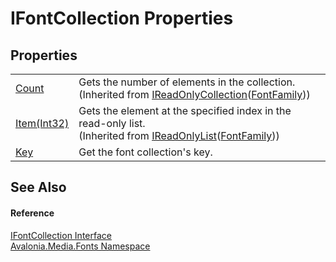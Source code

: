 # IFontCollection Properties




## Properties
<table>
<tr>
<td><a href="https://learn.microsoft.com/dotnet/api/system.collections.generic.ireadonlycollection-1.count" target="_blank" rel="noopener noreferrer">Count</a></td>
<td>Gets the number of elements in the collection.<br />(Inherited from <a href="https://learn.microsoft.com/dotnet/api/system.collections.generic.ireadonlycollection-1" target="_blank" rel="noopener noreferrer">IReadOnlyCollection</a>(<a href="T_Avalonia_Media_FontFamily">FontFamily</a>))</td>
</tr>
<tr>
<td><a href="https://learn.microsoft.com/dotnet/api/system.collections.generic.ireadonlylist-1.item" target="_blank" rel="noopener noreferrer">Item(Int32)</a></td>
<td>Gets the element at the specified index in the read-only list.<br />(Inherited from <a href="https://learn.microsoft.com/dotnet/api/system.collections.generic.ireadonlylist-1" target="_blank" rel="noopener noreferrer">IReadOnlyList</a>(<a href="T_Avalonia_Media_FontFamily">FontFamily</a>))</td>
</tr>
<tr>
<td><a href="P_Avalonia_Media_Fonts_IFontCollection_Key">Key</a></td>
<td>Get the font collection's key.</td>
</tr>
</table>

## See Also


#### Reference
<a href="T_Avalonia_Media_Fonts_IFontCollection">IFontCollection Interface</a>  
<a href="N_Avalonia_Media_Fonts">Avalonia.Media.Fonts Namespace</a>  

